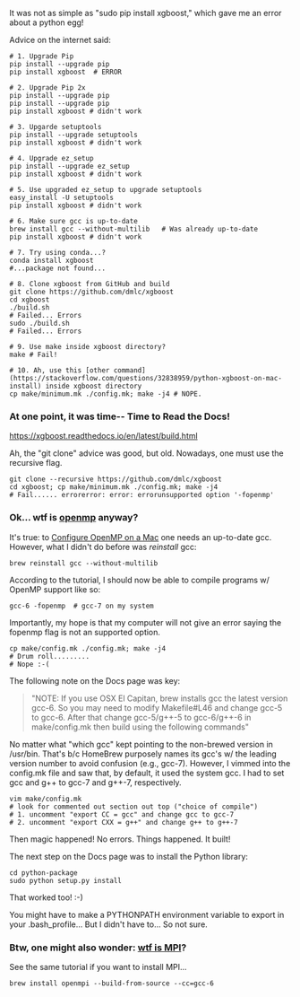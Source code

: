 

It was not as simple as "sudo pip install xgboost," which gave me an error about a python egg!

Advice on the internet said:
```
# 1. Upgrade Pip
pip install --upgrade pip  
pip install xgboost  # ERROR

# 2. Upgrade Pip 2x
pip install --upgrade pip  
pip install --upgrade pip  
pip install xgboost # didn't work

# 3. Upgarde setuptools
pip install --upgrade setuptools
pip install xgboost # didn't work

# 4. Upgrade ez_setup
pip install --upgrade ez_setup
pip install xgboost # didn't work

# 5. Use upgraded ez_setup to upgrade setuptools
easy_install -U setuptools
pip install xgboost # didn't work

# 6. Make sure gcc is up-to-date
brew install gcc --without-multilib   # Was already up-to-date
pip install xgboost # didn't work

# 7. Try using conda...?
conda install xgboost
#...package not found...

# 8. Clone xgboost from GitHub and build
git clone https://github.com/dmlc/xgboost
cd xgboost
./build.sh
# Failed... Errors
sudo ./build.sh
# Failed... Errors

# 9. Use make inside xgboost directory?
make # Fail!

# 10. Ah, use this [other command](https://stackoverflow.com/questions/32838959/python-xgboost-on-mac-install) inside xgboost directory
cp make/minimum.mk ./config.mk; make -j4 # NOPE.
```

### At one point, it was time-- Time to Read the Docs!
https://xgboost.readthedocs.io/en/latest/build.html

Ah, the "git clone" advice was good, but old.  Nowadays, one must use the recursive flag.
```
git clone --recursive https://github.com/dmlc/xgboost
cd xgboost; cp make/minimum.mk ./config.mk; make -j4
# Fail...... errorerror: error: errorunsupported option '-fopenmp'
```

### Ok... wtf is [openmp](https://en.wikipedia.org/wiki/OpenMP) anyway?  
It's true: to [Configure OpenMP on a Mac](https://shawnliu.me/post/configuring-openmp-and-mpi-on-mac/) one 
needs an up-to-date gcc.  However, what I didn't do before was *reinstall* gcc:
```
brew reinstall gcc --without-multilib
```

According to the tutorial, I should now be able to compile programs w/ OpenMP support like so:
```
gcc-6 -fopenmp  # gcc-7 on my system
```

Importantly, my hope is that my computer will not give an error saying the fopenmp flag is not an supported option.
```
cp make/config.mk ./config.mk; make -j4
# Drum roll.........
# Nope :-(
```

The following note on the Docs page was key:
>"NOTE: If you use OSX El Capitan, brew installs gcc the latest version gcc-6. So you may need to modify 
> Makefile#L46 and change gcc-5 to gcc-6. After that change gcc-5/g++-5 to gcc-6/g++-6 in make/config.mk 
> then build using the following commands"

No matter what "which gcc" kept pointing to the non-brewed version in /usr/bin. That's b/c HomeBrew
purposely names its gcc's w/ the leading version number to avoid confusion (e.g., gcc-7).  However,
I vimmed into the config.mk file and saw that, by default, it used the system gcc.  I had to set
gcc and g++ to gcc-7 and g++-7, respectively.

```
vim make/config.mk  
# look for commented out section out top ("choice of compile")
# 1. uncomment "export CC = gcc" and change gcc to gcc-7
# 2. uncomment "export CXX = g++" and change g++ to g++-7
```

Then magic happened!  No errors.  Things happened.  It built!

The next step on the Docs page was to install the Python library:
```
cd python-package
sudo python setup.py install
```

That worked too! :-)

You might have to make a PYTHONPATH environment variable to export in your .bash_profile... 
But I didn't have to... So not sure.

### Btw, one might also wonder: [wtf is MPI](https://en.wikipedia.org/wiki/Message_Passing_Interface)?
See the same tutorial if you want to install MPI...
```
brew install openmpi --build-from-source --cc=gcc-6
```




